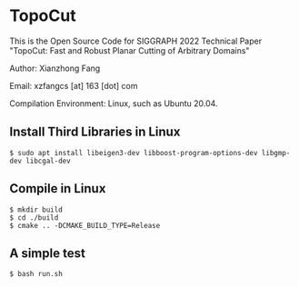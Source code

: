# TopoCut
This is the Open Source Code for SIGGRAPH 2022 Technical Paper
"TopoCut: Fast and Robust Planar Cutting of Arbitrary Domains"


Author: Xianzhong Fang

Email: xzfangcs [at] 163 [dot] com


Compilation Environment: Linux, such as Ubuntu 20.04.

## Install Third Libraries in Linux
```console
$ sudo apt install libeigen3-dev libboost-program-options-dev libgmp-dev libcgal-dev
```

## Compile in Linux

```console
$ mkdir build
$ cd ./build
$ cmake .. -DCMAKE_BUILD_TYPE=Release
```

## A simple test

```console
$ bash run.sh
```
